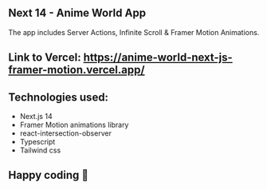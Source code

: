 ## Next 14 - Anime World App

The app includes Server Actions, Infinite Scroll & Framer Motion Animations.

## Link to Vercel: https://anime-world-next-js-framer-motion.vercel.app/

## Technologies used:

- Next.js 14
- Framer Motion animations library
- react-intersection-observer
- Typescript
- Tailwind css

## Happy coding 🚀
